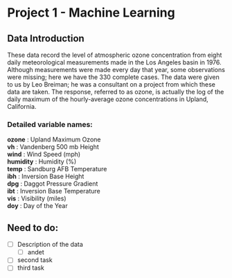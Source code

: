 # Project 1 - Machine Learning

## Data Introduction
These data record the level of atmospheric ozone concentration from eight daily meteorological measurements made in the Los Angeles basin in 1976.  Although measurements were made every day that year, some observations were missing; here we have the 330 complete cases. The data were given to us by Leo Breiman; he was a consultant on a project from which these data are taken.  The response, referred to as ozone, is actually the log of the daily maximum of the hourly-average ozone concentrations in Upland, California.


### Detailed variable names:
**ozone** : Upland Maximum Ozone <br />
**vh** : Vandenberg 500 mb Height <br />
**wind** : Wind Speed (mph) <br />
**humidity** : Humidity (%) <br />
**temp** : Sandburg AFB Temperature <br />
**ibh** : Inversion Base Height <br />
**dpg** : Daggot Pressure Gradient <br />
**ibt** : Inversion Base Temperature <br />
**vis** : Visibility (miles) <br />
**doy** : Day of the Year <br />

## Need to do: 
- [ ] Description of the data
  - [ ] andet
- [ ] second task 
- [ ] third task
